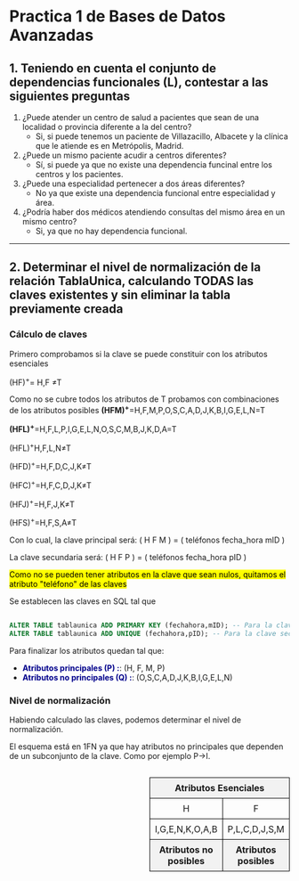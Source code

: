 # Practica 1 de Bases de Datos Avanzadas

## 1. Teniendo en cuenta el conjunto de dependencias funcionales (L), contestar a las siguientes preguntas

1. ¿Puede atender un centro de salud a pacientes que sean de una localidad o provincia diferente a la del centro?
   - Si, si puede tenemos un paciente de Villazacillo, Albacete y la clínica que le atiende es en Metrópolis, Madrid.
2. ¿Puede un mismo paciente acudir a centros diferentes?
   - Sí, si puede ya que no existe una dependencia funcinal entre los centros y los pacientes.
3. ¿Puede una especialidad pertenecer a dos áreas diferentes?
   - No ya que existe una dependencia funcional entre especialidad y área.
4. ¿Podría haber dos médicos atendiendo consultas del mismo área en un mismo centro?
   - Si, ya que no hay dependencia funcional.

---

## 2. Determinar el nivel de normalización de la relación TablaUnica, calculando TODAS las claves existentes y sin eliminar la tabla previamente creada

### Cálculo de claves

<style>
    table {
      border-collapse: collapse;
      width: 50%;
      float: right;
    }
    th, td {
      border: 1px solid black;
      padding: 8px;
      text-align: center;
    }
    th {
      background-color: #f2f2f2;
    }
    .special-row th {
      background-color: #f2f2f2;
      font-weight: bold;
    }
  </style>
  <table>
    <tr>
      <th colspan="2">Atributos Esenciales</th>
    </tr>
    <tr>
      <td>H </td>
      <td>F </td>
    </tr>
    <tr class="special-row">
      <td>I,G,E,N,K,O,A,B</td>
      <td>P,L,C,D,J,S,M</td>
    </tr>
    <tr class="special-row">
      <th>Atributos no posibles</th>
      <th>Atributos posibles</th>
    </tr>

Primero comprobamos si la clave se puede constituir con los atributos esenciales

(HF)<sup>+</sup>= H,F ≠T

Como no se cubre todos los atributos de T probamos con combinaciones de los atributos posibles
<strong>(HFM)<sup>+</sup></strong>=H,F,M,P,O,S,C,A,D,J,K,B,I,G,E,L,N=T

<strong>(HFL)<sup>+</sup></strong>=H,F,L,P,I,G,E,L,N,O,S,C,M,B,J,K,D,A=T

(HFL)<sup>+</sup>H,F,L,N≠T

(HFD)<sup>+</sup>=H,F,D,C,J,K≠T

(HFC)<sup>+</sup>=H,F,C,D,J,K≠T

(HFJ)<sup>+</sup>=H,F,J,K≠T

(HFS)<sup>+</sup>=H,F,S,A≠T

Con lo cual, la clave principal será: ( H F M ) = ( teléfonos fecha_hora mID )

La clave secundaria será: ( H F P ) = ( teléfonos fecha_hora pID )

<mark>Como no se pueden tener atributos en la clave que sean nulos, quitamos el atributo "teléfono" de las claves</mark>

Se establecen las claves en SQL tal que

```SQL

ALTER TABLE tablaunica ADD PRIMARY KEY (fechahora,mID); -- Para la clave primaria 
ALTER TABLE tablaunica ADD UNIQUE (fechahora,pID); -- Para la clave secundaria

```

Para finalizar los atributos quedan tal que:

- <font color='Darkblue'><strong>Atributos principales (P) :</strong></font>: (H, F, M, P)
- <font color='Darkblue'><strong>Atributos no principales (Q) :</strong></font>: (O,S,C,A,D,J,K,B,I,G,E,L,N)

### Nivel de normalización 

Habiendo calculado las claves, podemos determinar el nivel de normalización.

El esquema está en 1FN ya que hay atributos no principales que dependen de un subconjunto de la clave. Como por ejemplo P->I.




